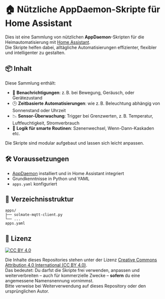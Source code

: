 # 🏠 Nützliche AppDaemon-Skripte für Home Assistant

Dies ist eine Sammlung von nützlichen **AppDaemon**-Skripten für die Heimautomatisierung mit [Home Assistant](https://www.home-assistant.io/).  
Die Skripte helfen dabei, alltägliche Automatisierungen effizienter, flexibler und intelligenter zu gestalten.

## 📦 Inhalt

Diese Sammlung enthält:

- 🔔 **Benachrichtigungen**: z. B. bei Bewegung, Geräusch, oder Gerätezustand  
- 🕒 **Zeitbasierte Automatisierungen**: wie z. B. Beleuchtung abhängig von Sonnenstand oder Uhrzeit  
- 📉 **Sensor-Überwachung**: Trigger bei Grenzwerten, z. B. Temperatur, Luftfeuchtigkeit, Stromverbrauch  
- 🔄 **Logik für smarte Routinen**: Szenenwechsel, Wenn-Dann-Kaskaden etc.

Die Skripte sind modular aufgebaut und lassen sich leicht anpassen.

## 🛠️ Voraussetzungen

- [AppDaemon](https://appdaemon.readthedocs.io/en/latest/) installiert und in Home Assistant integriert
- Grundkenntnisse in Python und YAML
- `apps.yaml` konfiguriert

## 📁 Verzeichnisstruktur

```plaintext
apps/
├── solmate-mqtt-client.py
└── ...
apps.yaml
```

## 📄 Lizenz

[![CC BY 4.0](https://licensebuttons.net/l/by/4.0/88x31.png)](https://creativecommons.org/licenses/by/4.0/)

Die Inhalte dieses Repositories stehen unter der Lizenz [Creative Commons Attribution 4.0 International (CC BY 4.0)](https://creativecommons.org/licenses/by/4.0/).  
Das bedeutet: Du darfst die Skripte frei verwenden, anpassen und weiterverbreiten – auch für kommerzielle Zwecke – **sofern** du eine angemessene Namensnennung vornimmst.  
Bitte verweise bei Weiterverwendung auf dieses Repository oder den ursprünglichen Autor.

